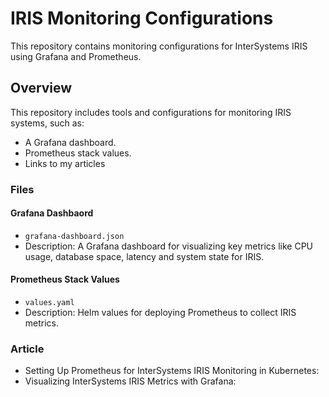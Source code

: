 # IRIS Monitoring Configurations
This repository contains monitoring configurations for InterSystems IRIS using Grafana and Prometheus.

## Overview
This repository includes tools and configurations for monitoring IRIS systems, such as:

- A Grafana dashboard.
- Prometheus stack values.
- Links to my articles

### Files
#### Grafana Dashbaord
- `grafana-dashboard.json`
- Description: A Grafana dashboard for visualizing key metrics like CPU usage, database space, latency and system state for IRIS.
#### Prometheus Stack Values
- `values.yaml`
- Description: Helm values for deploying Prometheus to collect IRIS metrics.

### Article
- Setting Up Prometheus for InterSystems IRIS Monitoring in Kubernetes: 
- Visualizing InterSystems IRIS Metrics with Grafana: 

